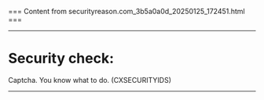 === Content from securityreason.com_3b5a0a0d_20250125_172451.html ===


---

# Security check:

Captcha. You know what to do. (CXSECURITYIDS)

---


